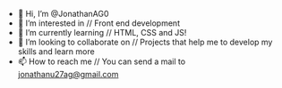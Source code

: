 - 👋 Hi, I’m @JonathanAG0
- 👀 I’m interested in // Front end development
- 🌱 I’m currently learning // HTML, CSS and JS!
- 💞️ I’m looking to collaborate on // Projects that help me to develop my skills and learn more
- 📫 How to reach me // You can send a mail to jonathanu27ag@gmail.com

<!---
JonathanAG0/JonathanAG0 is a ✨ special ✨ repository because its `README.md` (this file) appears on your GitHub profile.
You can click the Preview link to take a look at your changes.
--->
